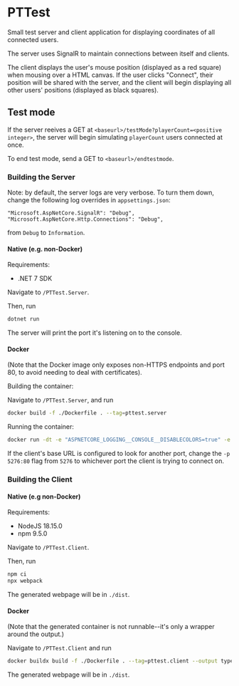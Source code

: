 # PTTest

Small test server and client application for displaying coordinates of all connected users.

The server uses SignalR to maintain connections between itself and clients.

The client displays the user's mouse position (displayed as a red square) when mousing over a HTML canvas. If the user clicks
"Connect", their position will be shared with the server, and the client will begin displaying all other users' positions 
(displayed as black squares).

## Test mode

If the server reeives a GET at `<baseurl>/testMode?playerCount=<positive integer>`, the server will begin simulating `playerCount` users
connected at once.

To end test mode, send a GET to `<baseurl>/endtestmode`.

### Building the Server

Note: by default, the server logs are very verbose. To turn them down, change the following log overrides in `appsettings.json`:
```
"Microsoft.AspNetCore.SignalR": "Debug",
"Microsoft.AspNetCore.Http.Connections": "Debug",
```
from `Debug` to `Information`.

#### Native (e.g. non-Docker)

Requirements:
 - .NET 7 SDK

 Navigate to `/PTTest.Server`.

 Then, run 
 ```bash
 dotnet run
 ```
 The server will print the port it's listening on to the console.

 #### Docker

 (Note that the Docker image only exposes non-HTTPS endpoints and port 80, to avoid needing to deal with certificates).

 Building the container:

 Navigate to `/PTTest.Server`, and run
 ```bash
 docker build -f ./Dockerfile . --tag=pttest.server
 ```

 Running the container:
 ```bash
 docker run -dt -e "ASPNETCORE_LOGGING__CONSOLE__DISABLECOLORS=true" -e "ASPNETCORE_ENVIRONMENT=Development" -e "ASPNETCORE_URLS=http://+:80" -e "DOTNET_USE_POLLING_FILE_WATCHER=1" -p 5276:80 --name PTTest.Server pttest.server
 ```

 If the client's base URL is configured to look for another port, change the `-p 5276:80` flag from `5276` to whichever port the client is trying to connect on.

 ### Building the Client

 #### Native (e.g non-Docker)

 Requirements: 
  - NodeJS 18.15.0
  - npm 9.5.0

 Navigate to `/PTTest.Client`.

 Then, run
 ```bash
 npm ci
 npx webpack
 ```

 The generated webpage will be in `./dist`.

 #### Docker

 (Note that the generated container is not runnable--it's only a wrapper around the output.)

 Navigate to `/PTTest.Client` and run
 ```bash
 docker buildx build -f ./Dockerfile . --tag=pttest.client --output type=local,dest=./
 ```

 The generated webpage will be in `./dist`.




